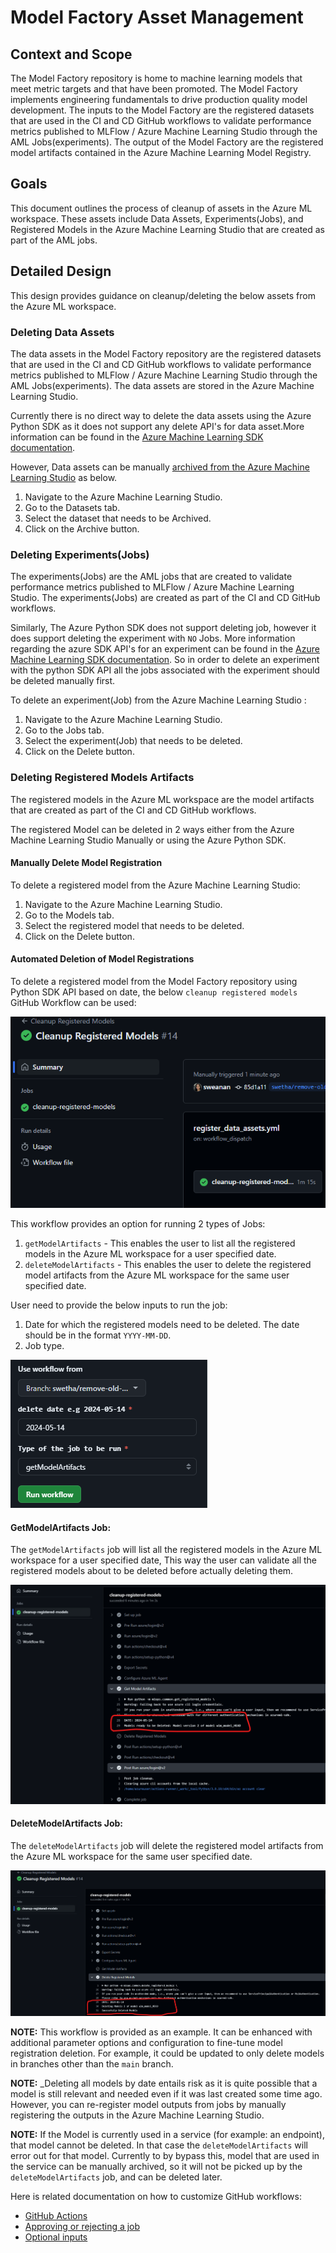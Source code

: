 # Model Factory Asset Management

## Context and Scope

The Model Factory repository is home to machine learning models that meet metric targets and that have been promoted. The Model Factory implements engineering fundamentals to drive production quality model development. The inputs to the Model Factory are the registered datasets that are used in the CI and CD GitHub workflows to validate performance metrics published to MLFlow / Azure Machine Learning Studio through the AML Jobs(experiments). The output of the Model Factory are the registered model artifacts contained in the Azure Machine Learning Model Registry.

## Goals

This document outlines the process of cleanup of assets in the Azure ML workspace. These assets include Data Assets, Experiments(Jobs), and Registered Models in the Azure Machine Learning Studio that are created as part of the AML jobs.

## Detailed Design

This design provides guidance on cleanup/deleting the below assets from the Azure ML workspace.

### Deleting Data Assets

The data assets in the Model Factory repository are the registered datasets that are used in the CI and CD GitHub workflows to validate performance metrics published to MLFlow / Azure Machine Learning Studio through the AML Jobs(experiments). The data assets are stored in the Azure Machine Learning Studio.

Currently there is no direct way to delete the data assets using the Azure Python SDK as it does not support any delete API's for data asset.More information can be found in the [Azure Machine Learning SDK documentation](https://learn.microsoft.com/en-us/azure/machine-learning/how-to-create-data-assets?view=azureml-api-2&tabs=python#manage-data-assets).

However, Data assets can be manually [archived from the Azure Machine Learning Studio](https://learn.microsoft.com/en-us/azure/machine-learning/how-to-create-data-assets?view=azureml-api-2&tabs=python#manage-data-assets) as below. 

1. Navigate to the Azure Machine Learning Studio.
2. Go to the Datasets tab.
3. Select the dataset that needs to be Archived.
4. Click on the Archive button.

### Deleting Experiments(Jobs)

The experiments(Jobs) are the AML jobs that are created to validate performance metrics published to MLFlow / Azure Machine Learning Studio. The experiments(Jobs) are created as part of the CI and CD GitHub workflows.

Similarly, The Azure Python SDK does not support deleting job, however it does support deleting the experiment with `NO` Jobs. More information regarding the azure SDK API's for an experiment can be found in the [Azure Machine Learning SDK documentation](https://learn.microsoft.com/en-us/python/api/azureml-core/azureml.core.experiment.experiment?view=azure-ml-py#methods). So in order to delete an experiment with the python SDK API all the jobs associated with the experiment should be deleted manually first.

 To delete an experiment(Job) from the Azure Machine Learning Studio :

1. Navigate to the Azure Machine Learning Studio.
2. Go to the Jobs tab.
3. Select the experiment(Job) that needs to be deleted.
4. Click on the Delete button.


### Deleting Registered Models Artifacts

The registered models in the Azure ML workspace are the model artifacts that are created as part of the CI and CD GitHub workflows.

The registered Model can be deleted in 2 ways either from the Azure Machine Learning Studio Manually or using the Azure Python SDK.

#### Manually Delete Model Registration

To delete a registered model from the Azure Machine Learning Studio:

1. Navigate to the Azure Machine Learning Studio.
2. Go to the Models tab.
3. Select the registered model that needs to be deleted.
4. Click on the Delete button.

#### Automated Deletion of Model Registrations

To delete a registered model from the Model Factory repository using Python SDK API based on date, the below `cleanup registered models` GitHub Workflow can be used:

![cleanup-registered-models](../media/cleanup-registered-models.png)

This workflow provides an option for running 2 types of Jobs:
1. `getModelArtifacts` - This enables the user to list all the registered models in the Azure ML workspace for a user specified date.
2. `deleteModelArtifacts` - This enables the user to delete the registered model artifacts from the Azure ML workspace for the same user specified date.


User need to provide the below inputs to run the job:
1. Date for which the registered models need to be deleted. The date should be in the format `YYYY-MM-DD`.
2. Job type.

![delete-job-types](../media/delete-job-types.png)

#### GetModelArtifacts Job:

The `getModelArtifacts` job will list all the registered models in the Azure ML workspace for a user specified date, This way the user can validate all the registered models about to be deleted before actually deleting them.

![get-model-artifacts.png](../media/get-model-artifacts.png)


#### DeleteModelArtifacts Job:

The `deleteModelArtifacts` job will delete the registered model artifacts from the Azure ML workspace for the same user specified date.

![delete-model-artifacts](../media/delete-model-artifacts.png)

__NOTE:__ This workflow is provided as an example.  It can be enhanced with additional parameter options and configuration to fine-tune model registration deletion.  For example, it could be updated to only delete models in branches other than the `main` branch.  

__NOTE:__ _Deleting all models by date entails risk as it is quite possible that a model is still relevant and needed even if it was last created some time ago.  However, you can re-register model outputs from jobs by manually registering the outputs in the Azure Machine Learning Studio.

__NOTE:__ If the Model is currently used in a service (for example: an endpoint), that model cannot be deleted. In that case the `deleteModelArtifacts` will error out for that model. Currently to by bypass this, model that are used in the service can be manually archived, so it will not be picked up by the `deleteModelArtifacts` job, and can be deleted later.

Here is related documentation on how to customize GitHub workflows:

- [GitHub Actions](https://docs.github.com/en/actions/using-workflows/workflow-syntax-for-github-actions)
- [Approving or rejecting a job](https://docs.github.com/en/actions/managing-workflow-runs/reviewing-deployments)
- [Optional inputs](https://docs.github.com/en/actions/using-workflows/workflow-syntax-for-github-actions#onworkflow_dispatchinputs)